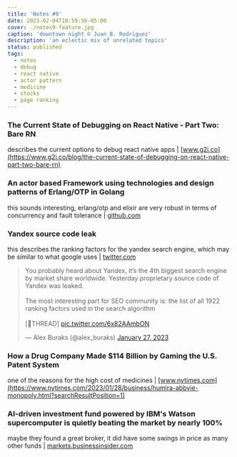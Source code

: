 ```yaml
---
title: 'Notes #9'
date: 2023-02-04T10:59:56-05:00
cover: ./notes9-feature.jpg
caption: 'downtown night © Juan B. Rodriguez'
description: 'an eclectic mix of unrelated topics'
status: published
tags:
  - notes
  - debug
  - react native
  - actor pattern
  - medicine
  - stocks
  - page ranking
---
```


### The Current State of Debugging on React Native - Part Two: Bare RN

describes the current options to debug react native apps | [www.g2i.co](https://www.g2i.co/blog/the-current-state-of-debugging-on-react-native-part-two-bare-rn)

### An actor based Framework using technologies and design patterns of Erlang/OTP in Golang

this sounds interesting, erlang/otp and elixir are very robust in terms of concurrency and fault tolerance | [github.com](https://github.com/ergo-services/ergo)

### Yandex source code leak

this describes the ranking factors for the yandex search engine, which may be similar to what google uses | [twitter.com](https://twitter.com/alex_buraks/status/1618988134850785280?s=61&t=bQFR6nTYoBCmBhy2ZJDE1Q)

<blockquote class="twitter-tweet"><p lang="en" dir="ltr">You probably heard about Yandex, it’s the 4th biggest search engine by market share worldwide. Yesterday proprietary source code of Yandex was leaked. <br><br>The most interesting part for SEO community is: the list of all 1922 ranking factors used in the search algorithm <br><br>[🧵THREAD] <a href="https://t.co/6x82AAmbON">pic.twitter.com/6x82AAmbON</a></p>&mdash; Alex Buraks (@alex_buraks) <a href="https://twitter.com/alex_buraks/status/1618988134850785280?ref_src=twsrc%5Etfw">January 27, 2023</a></blockquote> <script async src="https://platform.twitter.com/widgets.js" charset="utf-8"></script>

### How a Drug Company Made $114 Billion by Gaming the U.S. Patent System

one of the reasons for the high cost of medicines | [www.nytimes.com](https://www.nytimes.com/2023/01/28/business/humira-abbvie-monopoly.html?searchResultPosition=1)

### AI-driven investment fund powered by IBM's Watson supercomputer is quietly beating the market by nearly 100%

maybe they found a great broker, it did have some swings in price as many other funds | [markets.businessinsider.com](https://markets.businessinsider.com/news/etf/chatgpt-openai-ai-powered-equity-etf-aieq-ibm-watson-supercomputer-2023-1)
